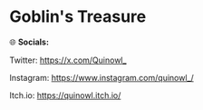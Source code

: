 # Goblin's Treasure

<p dir="auto"><span style="font-size: 14px;">🌐 <strong>Socials:</strong></span></p>
<p dir="auto"><span style="font-size: 14px;">Twitter: <a href="https://x.com/Quinowl_" rel="nofollow">https://x.com/Quinowl_</a></span></p>
<p dir="auto"><span style="font-size: 14px;">Instagram: <a href="https://www.instagram.com/quinowl_/" rel="nofollow">https://www.instagram.com/quinowl_/</a></span></p>
<p dir="auto"><span style="font-size: 14px;">Itch.io: <a href="https://quinowl.itch.io/" rel="nofollow">https://quinowl.itch.io/</a></span></p>
